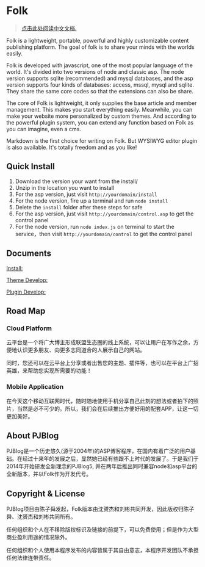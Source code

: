 # Folk

> [点击此处阅读中文文档.](http://www.baidu.com)

Folk is a lightweight, portable, powerful and highly customizable content publishing platform. The goal of folk is to share your minds with the worlds easily.

Folk is developed with javascript, one of the most popular language of the world.  It's divided into two versions of node and classic asp. The node version supports sqlite (recommended) and mysql databases, and the asp version supports four kinds of databases: access, mssql, mysql and sqlite. They share the same core codes so that the extensions can also be share.

The core of Folk is lightweight, it only supplies the base article and member management. This makes you start everything easily. Meanwhile, you can make your website more personalized by custom themes. And according to the powerful plugin system, you can extend any function based on Folk as you can imagine, even a cms.

Markdown is the first choice for writing on Folk. But WYSIWYG editor plugin is also available. It's totally freedom and as you like!

## Quick Install

1. Download the version your want from the install/
2. Unzip in the location you want to install
3. For the asp version, just visit `http://yourdomain/install`
4. For the node version, fire up a terminal and run `node install`
5. Delete the `install` folder after these steps for safe
6. For the asp version, just visit `http://yourdomain/control.asp` to get the control panel
7. For the node version, run `node index.js` on terminal to start the service，then visit `http://yourdomain/control` to get the control panel

## Documents

[Install:](https://github.com/envirs/folk/blob/master/documents/en/install.md)

[Theme Develop:](https://github.com/envirs/folk/blob/master/documents/en/theme-dev.md)

[Plugin Develop:](https://github.com/envirs/folk/blob/master/documents/en/plugin-dev.md)

## Road Map

### Cloud Platform

云平台是一个将广大博主形成联盟生态圈的线上系统，可以让用户在写作之余，方便地认识更多朋友、向更多志同道合的人展示自己的网站。

同时，您还可以在云平台上分享或者出售您的主题、插件等，也可以在平台上广招英雄，来帮助您实现所需要的功能！

### Mobile Application

在今天这个移动互联网时代，随时随地使用手机分享自己此刻的想法或者拍下的照片，当然是必不可少的。所以，我们会在后续推出方便好用的配套APP，让这一切更加美好。

## About PJBlog

PJBlog是一个历史悠久(源于2004年)的ASP博客程序，在国内有着广泛的用户基础。在经过十来年的发展之后，显然她已经有些跟不上时代的发展了。于是我们于2014年开始研发全新理念的PJBlog5, 并在两年后推出同时兼容node和asp平台的全新版本，并以Folk作为开发代号。

## Copyright & License

PJBlog项目由陈子舜发起，Folk版本由沈赟杰和刘彬共同开发，因此版权归陈子舜、沈赟杰和刘彬共同所有。

任何组织和个人在不移除版权标识及链接的前提下，可以免费使用；但是作为大型商业盈利用途的情况除外。

任何组织和个人使用本程序发布的内容皆属于其自由意志，本程序开发团队不承担任何法律连带责任。